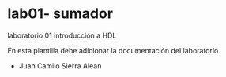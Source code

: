 # lab01- sumador 
laboratorio 01 introducción a HDL

En esta plantilla debe adicionar la documentación del laboratorio

* Juan Camilo Sierra Alean

